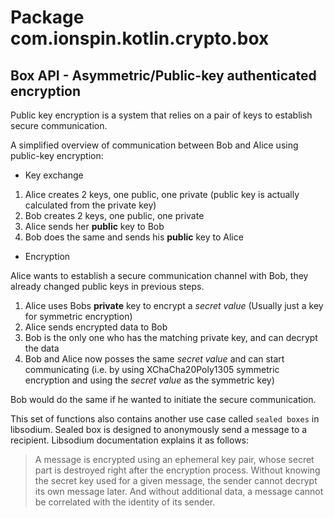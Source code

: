 # Package com.ionspin.kotlin.crypto.box

## Box API - Asymmetric/Public-key authenticated encryption

Public key encryption is a system that relies on a pair of keys to establish secure communication.

A simplified overview of communication between Bob and Alice using public-key encryption:
- Key exchange
1. Alice creates 2 keys, one public, one private (public key is actually calculated from the private key)
1. Bob creates 2 keys, one public, one private
1. Alice sends her **public** key to Bob
1. Bob does the same and sends his **public** key to Alice
- Encryption 

Alice wants to establish a secure communication channel with Bob, they already changed public keys in previous steps.
1. Alice uses Bobs **private** key to encrypt a *secret value* (Usually just a key for symmetric encryption)
1. Alice sends encrypted data to Bob
1. Bob is the only one who has the matching private key, and can decrypt the data
1. Bob and Alice now posses the same *secret value* and can start communicating (i.e. by using XChaCha20Poly1305 
symmetric encryption and using the *secret value* as the symmetric key)

Bob would do the same if he wanted to initiate the secure communication.

This set of functions also contains another use case called `sealed boxes` in libsodium. 
Sealed box is designed to anonymously send a message to a recipient. Libsodium documentation explains it as follows:
> A message is encrypted using an ephemeral key pair, whose secret part is destroyed right after the encryption process.
  Without knowing the secret key used for a given message, the sender cannot decrypt its own message later. And without additional data, a message cannot be correlated with the identity of its sender.


